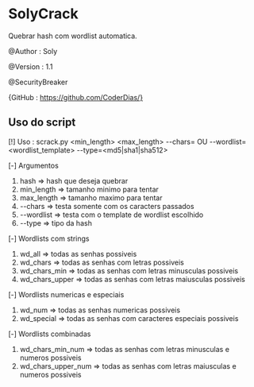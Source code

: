 # SolyCrack
Quebrar hash com wordlist automatica.

@Author : Soly

@Version : 1.1

@SecurityBreaker

{GitHub : https://github.com/CoderDias/}


## Uso do script
[!] Uso : scrack.py <hash> <min_length> <max_length> --chars=<characters> OU --wordlist=<wordlist_template> --type=<md5|sha1|sha512>

[-] Argumentos
 1. hash => hash que deseja quebrar
 2. min_length => tamanho minimo para tentar
 3. max_length => tamanho maximo para tentar
 4. --chars => testa somente com os caracters passados
 5. --wordlist => testa com o template de wordlist escolhido
 6. --type => tipo da hash
 
 
[-] Wordlists com strings
 1. wd_all => todas as senhas possiveis
 2. wd_chars => todas as senhas com letras possiveis
 3. wd_chars_min => todas as senhas com letras minusculas possiveis
 4. wd_chars_upper => todas as senhas com letras maiusculas possiveis


[-] Wordlists numericas e especiais
 1. wd_num => todas as senhas numericas possiveis
 2. wd_special => todas as senhas com caracteres especiais possiveis


[-] Wordlists combinadas
 1. wd_chars_min_num => todas as senhas com letras minusculas e numeros possiveis
 2. wd_chars_upper_num => todas as senhas com letras maiusculas e numeros possiveis
